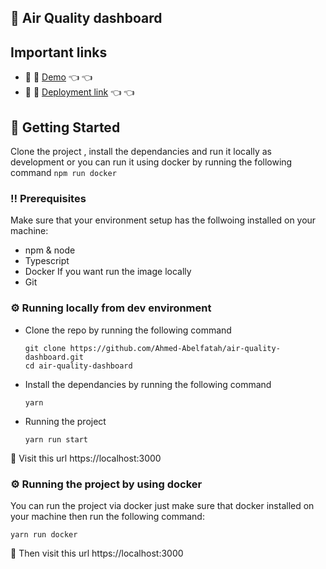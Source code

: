 ## :ledger: Air Quality dashboard

## Important links
- :rocket: :rocket: [Demo](https://youtu.be/repogywkzJA) :point_left: :point_left:
- :rocket: :rocket: [Deployment link](https://air-quality-dashboard-s0ra.onrender.com) :point_left: :point_left:

## :eyes: Getting Started

Clone the project , install the dependancies and run it locally as development or you can run it using docker by running the following command `npm run docker`

### :bangbang: Prerequisites

Make sure that your environment setup has the follwoing installed on your machine:

- npm & node
- Typescript
- Docker If you want run the image locally
- Git

### :gear: Running locally from dev environment

- Clone the repo by running the following command
  ```
  git clone https://github.com/Ahmed-Abelfatah/air-quality-dashboard.git
  cd air-quality-dashboard
  ```
- Install the dependancies by running the following command

  ```
  yarn
  ```

- Running the project
  ```
  yarn run start
  ```

:triangular_flag_on_post: Visit this url https://localhost:3000

### :gear: Running the project by using docker

You can run the project via docker just make sure that docker installed on your machine then run the following command:

```
yarn run docker
```

:triangular_flag_on_post: Then visit this url https://localhost:3000
